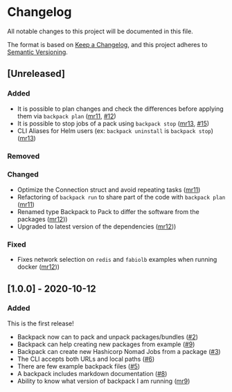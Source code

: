 # Changelog
All notable changes to this project will be documented in this file.

The format is based on [Keep a Changelog](https://keepachangelog.com/en/1.0.0/),
and this project adheres to [Semantic Versioning](https://semver.org/spec/v2.0.0.html).

## [Unreleased]
### Added 
- It is possible to plan changes and check the differences before applying them via `backpack plan` ([mr11](https://gitlab.com/Qm64/backpack/-/merge_requests/11), [#12](https://gitlab.com/Qm64/backpack/-/issues/12))
- It is possible to stop jobs of a pack using `backpack stop` ([mr13](https://gitlab.com/Qm64/backpack/-/merge_requests/13), [#15](https://gitlab.com/Qm64/backpack/-/issues/15))
- CLI Aliases for Helm users (ex: `backpack uninstall` is `backpack stop`)([mr13](https://gitlab.com/Qm64/backpack/-/merge_requests/13))

### Removed
### Changed
- Optimize the Connection struct and avoid repeating tasks ([mr11](https://gitlab.com/Qm64/backpack/-/merge_requests/11))
- Refactoring of `backpack run` to share part of the code with `backpack plan` ([mr11](https://gitlab.com/Qm64/backpack/-/merge_requests/11))
- Renamed type Backpack to Pack to differ the software from the packages ([mr12](https://gitlab.com/Qm64/backpack/-/merge_requests/12)))
- Upgraded to latest version of the dependencies ([mr12](https://gitlab.com/Qm64/backpack/-/merge_requests/12)))
### Fixed
- Fixes network selection on `redis` and `fabiolb` examples when running docker ([mr12](https://gitlab.com/Qm64/backpack/-/merge_requests/12)))

## [1.0.0] - 2020-10-12
### Added
This is the first release!
- Backpack now can to pack and unpack packages/bundles ([#2](https://gitlab.com/Qm64/backpack/-/issues/2))
- Backpack can help creating new packages from example ([#9](https://gitlab.com/Qm64/backpack/-/issues/9))
- Backpack can create new Hashicorp Nomad Jobs from a package ([#3](https://gitlab.com/Qm64/backpack/-/issues/3))
- The CLI accepts both URLs and local paths ([#6](https://gitlab.com/Qm64/backpack/-/issues/6))
- There are few example backpack files ([#5](https://gitlab.com/Qm64/backpack/-/issues/5))
- A backpack includes markdown documentation ([#8](https://gitlab.com/Qm64/backpack/-/issues/8))
- Ability to know what version of backpack I am running ([mr9](https://gitlab.com/Qm64/backpack/-/merge_requests/9))
